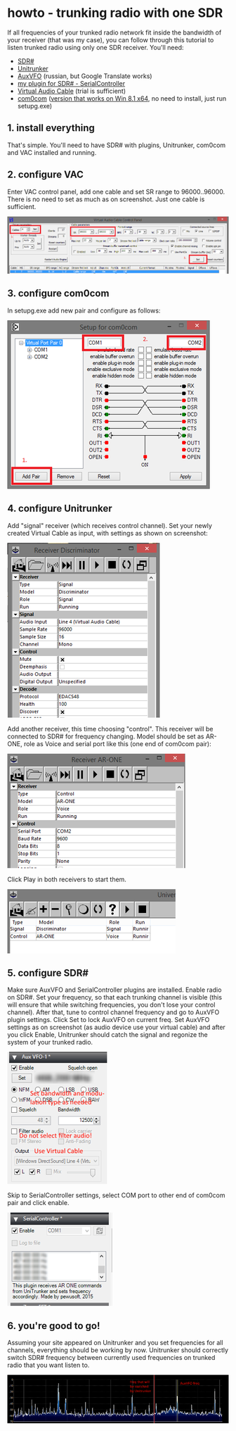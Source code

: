 howto - trunking radio with one SDR
===================================

If all frequencies of your trunked radio network fit inside the bandwidth of your receiver (that was my case), you can follow through this tutorial to listen trunked radio using only one SDR receiver. You'll need:

*   [SDR#](http://sdrsharp.com/)
*   [Unitrunker](http://unitrunker.com/)
*   [AuxVFO](http://www.rtl-sdr.ru/page/obnovlen-plagin-dopolnitelnogo-radiokanala-aux-fvo-1) (russian, but Google Translate works)
*   [my plugin for SDR# - SerialController](https://github.com/walczakp/serial-controller)
*   [Virtual Audio Cable](http://software.muzychenko.net/eng/) (trial is sufficient)
*   [com0com](http://com0com.sourceforge.net/) ([version that works on Win 8.1 x64](com0com.7z), no need to install, just run setupg.exe)

1\. install everything
----------------------

That's simple. You'll need to have SDR# with plugins, Unitrunker, com0com and VAC installed and running.

2\. configure VAC
-----------------

Enter VAC control panel, add one cable and set SR range to 96000..96000. There is no need to set as much as on screenshot. Just one cable is sufficient.

![Virtual Audio Cable configuration](vac.png)

3\. configure com0com
---------------------

In setupg.exe add new pair and configure as follows:

![com0com configruation](com0com.png)

4\. configure Unitrunker
------------------------

Add "signal" receiver (which receives control channel). Set your newly created Virtual Cable as input, with settings as shown on screenshot:

![unitrunker 1](uni1.png)

Add another receiver, this time choosing "control". This receiver will be connected to SDR# for frequency changing. Model should be set as AR-ONE, role as Voice and serial port like this (one end of com0com pair):

![unitrunker 2](uni2.png)

Click Play in both receivers to start them.

![unitrunker 3](uni3.png)

5\. configure SDR#
------------------

Make sure AuxVFO and SerialController plugins are installed. Enable radio on SDR#. Set your frequency, so that each trunking channel is visible (this will ensure that while switching frequencies, you don't lose your control channel). After that, tune to control channel frequency and go to AuxVFO plugin settings. Click Set to lock AuxVFO on current freq. Set AuxVFO settings as on screenshot (as audio device use your virtual cable) and after you click Enable, Unitrunker should catch the signal and regonize the system of your trunked radio.

![auxvfo settings](auxvfo.png)

Skip to SerialController settings, select COM port to other end of com0com pair and click enable.

![serial controller settings](serial.png)

6\. you're good to go!
----------------------

Assuming your site appeared on Unitrunker and you set frequencies for all channels, everything should be working by now. Unitrunker should correctly switch SDR# frequency between currently used frequencies on trunked radio that you want listen to.

![frequency graph of SDR#](freq.png)